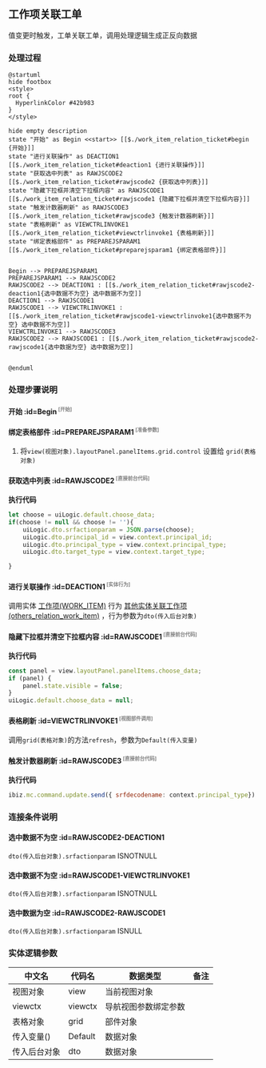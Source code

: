 ## 工作项关联工单 <!-- {docsify-ignore-all} -->

   值变更时触发，工单关联工单，调用处理逻辑生成正反向数据

### 处理过程

```plantuml
@startuml
hide footbox
<style>
root {
  HyperlinkColor #42b983
}
</style>

hide empty description
state "开始" as Begin <<start>> [[$./work_item_relation_ticket#begin {开始}]]
state "进行关联操作" as DEACTION1  [[$./work_item_relation_ticket#deaction1 {进行关联操作}]]
state "获取选中列表" as RAWJSCODE2  [[$./work_item_relation_ticket#rawjscode2 {获取选中列表}]]
state "隐藏下拉框并清空下拉框内容" as RAWJSCODE1  [[$./work_item_relation_ticket#rawjscode1 {隐藏下拉框并清空下拉框内容}]]
state "触发计数器刷新" as RAWJSCODE3  [[$./work_item_relation_ticket#rawjscode3 {触发计数器刷新}]]
state "表格刷新" as VIEWCTRLINVOKE1  [[$./work_item_relation_ticket#viewctrlinvoke1 {表格刷新}]]
state "绑定表格部件" as PREPAREJSPARAM1  [[$./work_item_relation_ticket#preparejsparam1 {绑定表格部件}]]


Begin --> PREPAREJSPARAM1
PREPAREJSPARAM1 --> RAWJSCODE2
RAWJSCODE2 --> DEACTION1 : [[$./work_item_relation_ticket#rawjscode2-deaction1{选中数据不为空} 选中数据不为空]]
DEACTION1 --> RAWJSCODE1
RAWJSCODE1 --> VIEWCTRLINVOKE1 : [[$./work_item_relation_ticket#rawjscode1-viewctrlinvoke1{选中数据不为空} 选中数据不为空]]
VIEWCTRLINVOKE1 --> RAWJSCODE3
RAWJSCODE2 --> RAWJSCODE1 : [[$./work_item_relation_ticket#rawjscode2-rawjscode1{选中数据为空} 选中数据为空]]


@enduml
```


### 处理步骤说明

#### 开始 :id=Begin<sup class="footnote-symbol"> <font color=gray size=1>[开始]</font></sup>




#### 绑定表格部件 :id=PREPAREJSPARAM1<sup class="footnote-symbol"> <font color=gray size=1>[准备参数]</font></sup>



1. 将`view(视图对象).layoutPanel.panelItems.grid.control` 设置给  `grid(表格对象)`

#### 获取选中列表 :id=RAWJSCODE2<sup class="footnote-symbol"> <font color=gray size=1>[直接前台代码]</font></sup>



<p class="panel-title"><b>执行代码</b></p>

```javascript
let choose = uiLogic.default.choose_data;
if(choose != null && choose != ''){
    uiLogic.dto.srfactionparam = JSON.parse(choose);
    uiLogic.dto.principal_id = view.context.principal_id;
    uiLogic.dto.principal_type = view.context.principal_type;
    uiLogic.dto.target_type = view.context.target_type;

}
```

#### 进行关联操作 :id=DEACTION1<sup class="footnote-symbol"> <font color=gray size=1>[实体行为]</font></sup>



调用实体 [工作项(WORK_ITEM)](module/ProjMgmt/work_item.md) 行为 [其他实体关联工作项(others_relation_work_item)](module/ProjMgmt/work_item#行为) ，行为参数为`dto(传入后台对象)`

#### 隐藏下拉框并清空下拉框内容 :id=RAWJSCODE1<sup class="footnote-symbol"> <font color=gray size=1>[直接前台代码]</font></sup>



<p class="panel-title"><b>执行代码</b></p>

```javascript
const panel = view.layoutPanel.panelItems.choose_data;
if (panel) {
    panel.state.visible = false;
}
uiLogic.default.choose_data = null;
```

#### 表格刷新 :id=VIEWCTRLINVOKE1<sup class="footnote-symbol"> <font color=gray size=1>[视图部件调用]</font></sup>



调用`grid(表格对象)`的方法`refresh`，参数为`Default(传入变量)`
#### 触发计数器刷新 :id=RAWJSCODE3<sup class="footnote-symbol"> <font color=gray size=1>[直接前台代码]</font></sup>



<p class="panel-title"><b>执行代码</b></p>

```javascript
ibiz.mc.command.update.send({ srfdecodename: context.principal_type})
```

### 连接条件说明
#### 选中数据不为空 :id=RAWJSCODE2-DEACTION1

```dto(传入后台对象).srfactionparam``` ISNOTNULL
#### 选中数据不为空 :id=RAWJSCODE1-VIEWCTRLINVOKE1

```dto(传入后台对象).srfactionparam``` ISNOTNULL
#### 选中数据为空 :id=RAWJSCODE2-RAWJSCODE1

```dto(传入后台对象).srfactionparam``` ISNULL


### 实体逻辑参数

|    中文名   |    代码名    |  数据类型      |备注 |
| --------| --------| --------  | --------   |
|视图对象|view|当前视图对象||
|viewctx|viewctx|导航视图参数绑定参数||
|表格对象|grid|部件对象||
|传入变量(<i class="fa fa-check"/></i>)|Default|数据对象||
|传入后台对象|dto|数据对象||
